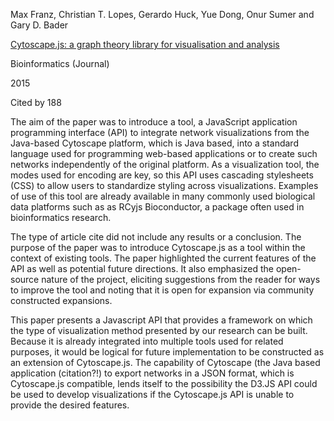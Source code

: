 Max Franz, Christian T. Lopes, Gerardo Huck, Yue Dong, Onur Sumer and Gary D. Bader

[Cytoscape.js: a graph theory library for visualisation and analysis](http://www.ncbi.nlm.nih.gov/pubmed/26415722)

Bioinformatics (Journal)

2015

Cited by 188

The aim of the paper was to introduce a tool, a JavaScript application programming interface (API) to integrate network visualizations from the Java-based Cytoscape platform, which is Java based, into a standard language used for programming web-based applications or to create such networks independently of the original platform. As a visualization tool, the modes used for encoding are key, so this API uses cascading stylesheets (CSS) to allow users to standardize styling across visualizations. Examples of use of this tool are already available in many commonly used biological data platforms such as as RCyjs Bioconductor, a package often used in bioinformatics research.


The type of article cite did not include any results or a conclusion. The purpose of the paper was to introduce Cytoscape.js as a tool within the context of existing tools. The paper highlighted the current features of the API as well as potential future directions. It also emphasized the open-source nature of the project, eliciting suggestions from the reader for ways to improve the tool and noting that it is open for expansion via community constructed expansions.


This paper presents a Javascript API that provides a framework on which the type of visualization method presented by our research can be built. Because it is already integrated into multiple tools used for related purposes, it would be logical for future implementation to be constructed as an extension of Cytoscape.js. The capability of Cytoscape (the Java based application (citation?!) to export networks in a JSON format, which is Cytoscape.js compatible, lends itself to the possibility the D3.JS API could be used to develop visualizations if the Cytoscape.js API is unable to provide the desired features.
